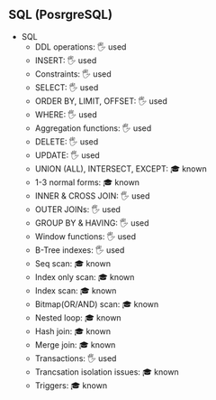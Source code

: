 ## SQL (PosrgreSQL)

- SQL
  - DDL operations: 🖐️ used
  - INSERT: 🖐️ used
  - Constraints: 🖐️ used
  - SELECT: 🖐️ used
  - ORDER BY, LIMIT, OFFSET: 🖐️ used
  - WHERE: 🖐️ used
  - Aggregation functions: 🖐️ used
  - DELETE: 🖐️ used
  - UPDATE: 🖐️ used
  - UNION (ALL), INTERSECT, EXCEPT: 🎓 known
  - 1-3 normal forms: 🎓 known
  - INNER & CROSS JOIN: 🖐️ used
  - OUTER JOINs: 🖐️ used
  - GROUP BY & HAVING: 🖐️ used
  - Window functions: 🖐️ used
  - B-Tree indexes: 🖐️ used
  - Seq scan: 🎓 known
  - Index only scan: 🎓 known
  - Index scan: 🎓 known
  - Bitmap(OR/AND) scan: 🎓 known
  - Nested loop: 🎓 known
  - Hash join: 🎓 known
  - Merge join: 🎓 known
  - Transactions: 🖐️ used
  - Trancsation isolation issues: 🎓 known
  - Triggers: 🎓 known